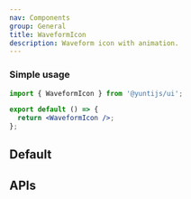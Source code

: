 ```yaml
---
nav: Components
group: General
title: WaveformIcon
description: Waveform icon with animation.
---
```


### Simple usage

```jsx | pure
import { WaveformIcon } from '@yuntijs/ui';

export default () => {
  return <WaveformIcon />;
};
```

## Default

<code src="./demos/index.tsx" center></code>

## APIs

<API></API>
